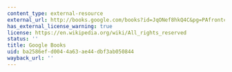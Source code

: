 ```yaml
---
content_type: external-resource
external_url: http://books.google.com/books?id=JqONef8hkQ4C&pg=PAfrontcover
has_external_license_warning: true
license: https://en.wikipedia.org/wiki/All_rights_reserved
status: ''
title: Google Books
uid: ba2586ef-d004-4a63-ae44-dbf3ab050844
wayback_url: ''
---
```

